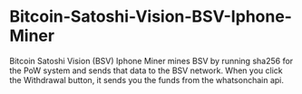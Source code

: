 # Bitcoin-Satoshi-Vision-BSV-Iphone-Miner
Bitcoin Satoshi Vision (BSV) Iphone Miner mines BSV by running sha256 for the PoW system and sends that data to the BSV network. When you click the Withdrawal button, it sends you the funds from the whatsonchain api. 
